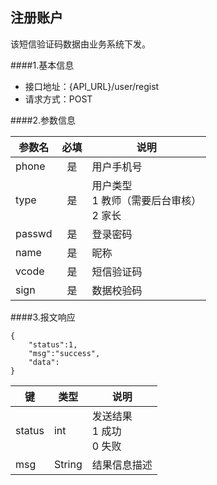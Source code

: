 ## 注册账户
该短信验证码数据由业务系统下发。

####1.基本信息
- 接口地址：{API_URL}/user/regist  
- 请求方式：POST


####2.参数信息  

| 参数名    | 必填      | 说明      |
| -------   |:-------:  |--------   |
| phone     | 是        | 用户手机号|
| type     | 是        | 用户类型<br>1 教师（需要后台审核）<br>2 家长|
| passwd     | 是        | 登录密码|
| name     | 是        | 昵称|
| vcode      | 是        | 短信验证码|
| sign      | 是        | 数据校验码|


####3.报文响应

```
{
    "status":1,
    "msg":"success",
    "data":
}
```

|键    |类型  |说明  |
|------|------|------|
|status|int   |发送结果<br>1 成功<br>0 失败|
|msg   |String|结果信息描述|